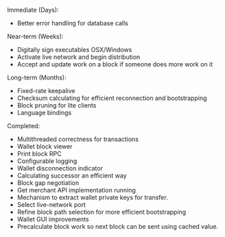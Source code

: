 Immediate (Days):
* Better error handling for database calls

Near-term (Weeks):
* Digitally sign executables OSX/Windows
* Activate live network and begin distribution
* Accept and update work on a block if someone does more work on it  

Long-term (Months):
* Fixed-rate keepalive
* Checksum calculating for efficient reconnection and bootstrapping
* Block pruning for lite clients
* Language bindings

Completed:
* Multithreaded correctness for transactions
* Wallet block viewer
* Print block RPC
* Configurable logging
* Wallet disconnection indicator
* Calculating successor an efficient way
* Block gap negotiation  
* Get merchant API implementation running  
* Mechanism to extract wallet private keys for transfer.  
* Select live-network port  
* Refine block path selection for more efficient bootstrapping  
* Wallet GUI improvements  
* Precalculate block work so next block can be sent using cached value.  
